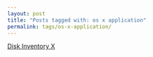 ```yaml
---
layout: post
title: "Posts tagged with: os x application"
permalink: tags/os-x-application/
---
```

[Disk Inventory X](/2012/07/disk-inventory-x)
